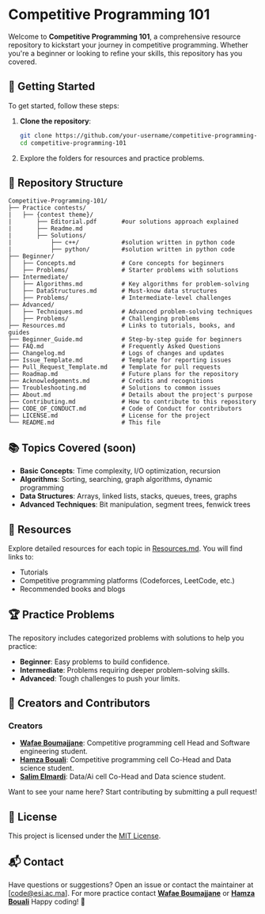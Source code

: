 # Competitive Programming 101

Welcome to **Competitive Programming 101**, a comprehensive resource repository to kickstart your journey in competitive programming. Whether you're a beginner or looking to refine your skills, this repository has you covered.

## 🚀 Getting Started

To get started, follow these steps:

1. **Clone the repository**:
   ```bash
   git clone https://github.com/your-username/competitive-programming-101.git
   cd competitive-programming-101
   ```

2. Explore the folders for resources and practice problems.

## 📂 Repository Structure

```
Competitive-Programming-101/
├── Practice contests/
|   ├── {contest theme}/
|       ├── Editorial.pdf       #our solutions approach explained
|       ├── Readme.md
|       ├── Solutions/
|           ├── c++/            #solution written in python code
|           ├── python/         #solution written in python code 
├── Beginner/
│   ├── Concepts.md             # Core concepts for beginners
│   ├── Problems/               # Starter problems with solutions
├── Intermediate/
│   ├── Algorithms.md           # Key algorithms for problem-solving
│   ├── DataStructures.md       # Must-know data structures
│   ├── Problems/               # Intermediate-level challenges
├── Advanced/
│   ├── Techniques.md           # Advanced problem-solving techniques
│   ├── Problems/               # Challenging problems
├── Resources.md                # Links to tutorials, books, and guides
├── Beginner_Guide.md           # Step-by-step guide for beginners
├── FAQ.md                      # Frequently Asked Questions
├── Changelog.md                # Logs of changes and updates
├── Issue_Template.md           # Template for reporting issues
├── Pull_Request_Template.md    # Template for pull requests
├── Roadmap.md                  # Future plans for the repository
├── Acknowledgements.md         # Credits and recognitions
├── Troubleshooting.md          # Solutions to common issues
├── About.md                    # Details about the project's purpose
├── Contributing.md             # How to contribute to this repository
├── CODE_OF_CONDUCT.md          # Code of Conduct for contributors
├── LICENSE.md                  # License for the project
└── README.md                   # This file
```

## 📚 Topics Covered (soon)

- **Basic Concepts**: Time complexity, I/O optimization, recursion
- **Algorithms**: Sorting, searching, graph algorithms, dynamic programming
- **Data Structures**: Arrays, linked lists, stacks, queues, trees, graphs
- **Advanced Techniques**: Bit manipulation, segment trees, fenwick trees

## 🌟 Resources

Explore detailed resources for each topic in [Resources.md](Resources.md). You will find links to:
- Tutorials
- Competitive programming platforms (Codeforces, LeetCode, etc.)
- Recommended books and blogs

## 🏆 Practice Problems

The repository includes categorized problems with solutions to help you practice:

- **Beginner**: Easy problems to build confidence.
- **Intermediate**: Problems requiring deeper problem-solving skills.
- **Advanced**: Tough challenges to push your limits.

## 🏅 Creators and Contributors

### Creators
- **[Wafae Boumajjane](https://github.com/Jane-972)**: Competitive programming cell Head and Software engineering student.
- **[Hamza Bouali](https://github.com/Hamza-Bouali)**: Competitive programming cell Co-Head and Data science student.
- **[Salim Elmardi](https://github.com/SalimELMARDI)**: Data/Ai cell Co-Head and Data science student.

Want to see your name here? Start contributing by submitting a pull request!

## 📄 License

This project is licensed under the [MIT License](LICENSE).

## 📬 Contact

Have questions or suggestions? Open an issue or contact the maintainer at [code@esi.ac.ma].
For more practice contact **[Wafae Boumajjane](https://github.com/Jane-972)** or  **[Hamza Bouali](https://github.com/Hamza-Bouali)**
Happy coding! 🚀
